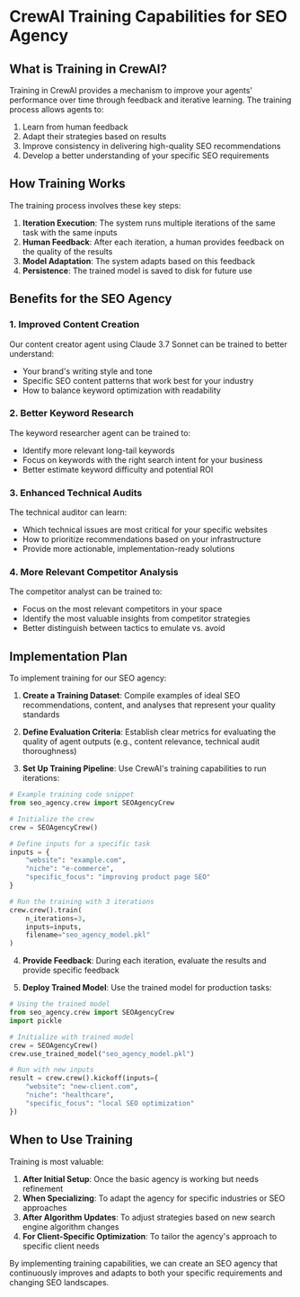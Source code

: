 # CrewAI Training Capabilities for SEO Agency

## What is Training in CrewAI?

Training in CrewAI provides a mechanism to improve your agents' performance over time through feedback and iterative learning. The training process allows agents to:

1. Learn from human feedback
2. Adapt their strategies based on results
3. Improve consistency in delivering high-quality SEO recommendations
4. Develop a better understanding of your specific SEO requirements

## How Training Works

The training process involves these key steps:

1. **Iteration Execution**: The system runs multiple iterations of the same task with the same inputs
2. **Human Feedback**: After each iteration, a human provides feedback on the quality of the results
3. **Model Adaptation**: The system adapts based on this feedback
4. **Persistence**: The trained model is saved to disk for future use

## Benefits for the SEO Agency

### 1. Improved Content Creation

Our content creator agent using Claude 3.7 Sonnet can be trained to better understand:
- Your brand's writing style and tone
- Specific SEO content patterns that work best for your industry
- How to balance keyword optimization with readability

### 2. Better Keyword Research

The keyword researcher agent can be trained to:
- Identify more relevant long-tail keywords
- Focus on keywords with the right search intent for your business
- Better estimate keyword difficulty and potential ROI

### 3. Enhanced Technical Audits

The technical auditor can learn:
- Which technical issues are most critical for your specific websites
- How to prioritize recommendations based on your infrastructure
- Provide more actionable, implementation-ready solutions

### 4. More Relevant Competitor Analysis

The competitor analyst can be trained to:
- Focus on the most relevant competitors in your space
- Identify the most valuable insights from competitor strategies
- Better distinguish between tactics to emulate vs. avoid

## Implementation Plan

To implement training for our SEO agency:

1. **Create a Training Dataset**: Compile examples of ideal SEO recommendations, content, and analyses that represent your quality standards

2. **Define Evaluation Criteria**: Establish clear metrics for evaluating the quality of agent outputs (e.g., content relevance, technical audit thoroughness)

3. **Set Up Training Pipeline**: Use CrewAI's training capabilities to run iterations:

```python
# Example training code snippet
from seo_agency.crew import SEOAgencyCrew

# Initialize the crew
crew = SEOAgencyCrew()

# Define inputs for a specific task
inputs = {
    "website": "example.com",
    "niche": "e-commerce",
    "specific_focus": "improving product page SEO"
}

# Run the training with 3 iterations
crew.crew().train(
    n_iterations=3,
    inputs=inputs,
    filename="seo_agency_model.pkl"
)
```

4. **Provide Feedback**: During each iteration, evaluate the results and provide specific feedback

5. **Deploy Trained Model**: Use the trained model for production tasks:

```python
# Using the trained model
from seo_agency.crew import SEOAgencyCrew
import pickle

# Initialize with trained model
crew = SEOAgencyCrew()
crew.use_trained_model("seo_agency_model.pkl")

# Run with new inputs
result = crew.crew().kickoff(inputs={
    "website": "new-client.com",
    "niche": "healthcare",
    "specific_focus": "local SEO optimization"
})
```

## When to Use Training

Training is most valuable:

1. **After Initial Setup**: Once the basic agency is working but needs refinement
2. **When Specializing**: To adapt the agency for specific industries or SEO approaches
3. **After Algorithm Updates**: To adjust strategies based on new search engine algorithm changes
4. **For Client-Specific Optimization**: To tailor the agency's approach to specific client needs

By implementing training capabilities, we can create an SEO agency that continuously improves and adapts to both your specific requirements and changing SEO landscapes.